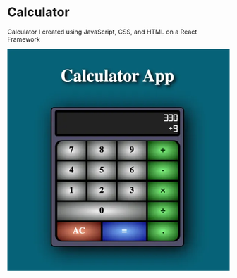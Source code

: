 # Calculator
Calculator I created using JavaScript, CSS, and HTML on a React Framework

<img src="./images/calc_readme_sh.webp">

